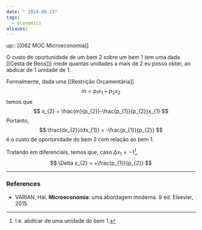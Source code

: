 ```yaml
---
date: " 2024-08-15"
tags:
  - economics
aliases:
---
```


up:: [[062 MOC Microeconomia]]

O custo de oportunidade de um bem $2$ sobre um bem $1$ (em uma dada [[Cesta de Bens]]) mede quantas unidades a mais de $2$ eu posso obter, ao abdicar de 1 unidade de $1$.

Formalmente, dada uma [[Restrição Orçamentária]]
$$
m = p_{1}x_{1}+p_{2}x_{2}
$$
temos que
$$
x_{2} = \frac{m}{p_{2}}-\frac{p_{1}}{p_{2}}x_{1}
$$
Portanto,
$$
\frac{dx_{2}}{dx_{1}} = -\frac{p_{1}}{p_{2}}
$$
é o custo de oportunidade do bem $2$ com relação ao bem $1$. 

Tratando em diferenciais, temos que, caso $\Delta x_{1}=-1$[^1],
$$
\Delta x_{2} = +\frac{p_{1}}{p_{2}}
$$

---
### References
- VARIAN, Hal. **Microeconomia**: uma abordagem moderna. 9 ed. Elsevier, 2015.

[^1]: I.e. abdicar de uma unidade do bem $1$.